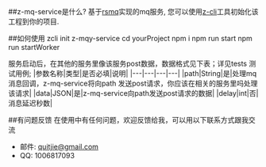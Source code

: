 ##z-mq-service是什么?
基于[rsmq](https://github.com/smrchy/rsmq)实现的mq服务, 您可以使用[z-cli](https://github.com/zhonggithub/z-cli)工具初始化该工程到你的项目.

##如何使用
zcli init z-mqy-service
cd yourProject
npm i
npm run start
npm run startWorker

服务启动后，在其他的服务里像该服务post数据，数据格式见下表；详见tests 测试用例;
|参数名称|类型|是否必填|说明|
|---|---|---|---|
|path|String|是|处理mq消息回调，z-mq-service将向path 发送post请求，你应该在相关的服务里吗处理该请求|
|data|JSON|是|z-mq-service向path发送post请求的数据|
|delay|int|否|消息延迟秒数|

##有问题反馈
在使用中有任何问题，欢迎反馈给我，可以用以下联系方式跟我交流

* 邮件: quitjie@gmail.com
* QQ: 1006817093